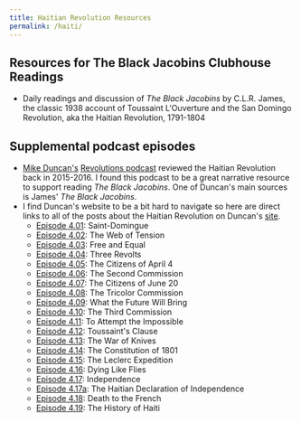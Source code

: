 ```yaml
---
title: Haitian Revolution Resources
permalink: /haiti/
---
```


## Resources for The Black Jacobins Clubhouse Readings
* Daily readings and discussion of *The Black Jacobins* by C.L.R. James, the classic 1938 account of Toussaint L'Ouverture and the San Domingo Revolution, aka the Haitian Revolution, 1791-1804

## Supplemental podcast episodes
* <a href="https://en.wikipedia.org/wiki/Mike_Duncan_(podcaster)">Mike Duncan's</a> [Revolutions podcast](https://thehistoryofrome.typepad.com/revolutions_podcast/) reviewed the Haitian Revolution back in 2015-2016. I found this podcast to be a great narrative resource to support reading *The Black Jacobins*. One of Duncan's main sources is James' *The Black Jacobins*.
* I find Duncan's website to be a bit hard to navigate so here are direct links to all of the posts about the Haitian Revolution on Duncan's [site](https://thehistoryofrome.typepad.com/revolutions_podcast/).
	* [Episode 4.01](https://thehistoryofrome.typepad.com/revolutions_podcast/2015/12/401-saint-domingue.html): Saint-Domingue
	* [Episode 4.02](https://www.revolutionspodcast.com/2015/12/402-the-web-of-tension.html): The Web of Tension
	* [Episode 4.03](https://thehistoryofrome.typepad.com/revolutions_podcast/2015/12/403-free-and-equal.html): Free and Equal
	* [Episode 4.04](https://thehistoryofrome.typepad.com/revolutions_podcast/2016/01/404-three-revolts.html): Three Revolts
	* [Episode 4.05](https://thehistoryofrome.typepad.com/revolutions_podcast/2016/01/405-the-citizens-of-april-4.html): The Citizens of April 4
	* [Episode 4.06](https://thehistoryofrome.typepad.com/revolutions_podcast/2016/01/406-the-second-commission.html): The Second Commission 
	* [Episode 4.07](https://thehistoryofrome.typepad.com/revolutions_podcast/2016/01/407-the-citizens-of-june-20.html): The Citizens of June 20
	* [Episode 4.08](https://thehistoryofrome.typepad.com/revolutions_podcast/2016/01/408-the-tricolor-commission.html): The Tricolor Commission
	* [Episode 4.09](https://thehistoryofrome.typepad.com/revolutions_podcast/2016/02/409-what-the-future-will-bring.html): What the Future Will Bring
	* [Episode 4.10](https://thehistoryofrome.typepad.com/revolutions_podcast/2016/02/410-the-third-commission.html): The Third Commission
	* [Episode 4.11](https://thehistoryofrome.typepad.com/revolutions_podcast/2016/02/411-to-attempt-the-impossible.html): To Attempt the Impossible
	* [Episode 4.12](https://thehistoryofrome.typepad.com/revolutions_podcast/2016/02/412-toussaints-clause.html): Toussaint's Clause
	* [Episode 4.13](https://thehistoryofrome.typepad.com/revolutions_podcast/2016/03/413-the-war-of-knives.html): The War of Knives
	* [Episode 4.14](https://www.revolutionspodcast.com/2016/03/414-the-constitution-of-1801.html): The Constitution of 1801
	* [Episode 4.15](https://thehistoryofrome.typepad.com/revolutions_podcast/2016/03/415-the-leclerc-expedition.html): The Leclerc Expedition 
	* [Episode 4.16](https://thehistoryofrome.typepad.com/revolutions_podcast/2016/03/416-dying-like-flies.html): Dying Like Flies
	* [Episode 4.17](https://thehistoryofrome.typepad.com/revolutions_podcast/2016/04/417-independence.html): Independence
	* [Episode 4.17a](https://thehistoryofrome.typepad.com/revolutions_podcast/2016/04/417a-the-haitian-declaration-of-independence.html): The Haitian Declaration of Independence
	* [Episode 4.18](https://thehistoryofrome.typepad.com/revolutions_podcast/2016/04/418-death-to-the-french-.html): Death to the French
	* [Episode 4.19](https://thehistoryofrome.typepad.com/revolutions_podcast/2016/04/419-the-history-of-haiti.html): The History of Haiti 
